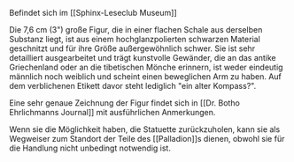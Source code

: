 Befindet sich im [[Sphinx-Leseclub Museum]]

Die 7,6 cm (3") große Figur, die in einer flachen Schale aus derselben Substanz liegt, ist aus einem hochglanzpolierten schwarzen Material geschnitzt und für ihre Größe außergewöhnlich schwer. Sie ist sehr detailliert ausgearbeitet und trägt kunstvolle Gewänder, die an das antike Griechenland oder an die tibetischen Mönche erinnern, ist weder eindeutig männlich noch weiblich und scheint einen beweglichen Arm zu haben. Auf dem verblichenen Etikett davor steht lediglich "ein alter Kompass?". 

Eine sehr genaue Zeichnung der Figur findet sich in [[Dr. Botho Ehrlichmanns Journal]] mit ausführlichen Anmerkungen. 

Wenn sie die Möglichkeit haben, die Statuette zurückzuholen, kann sie als Wegweiser zum Standort der Teile des [[Palladion]]s dienen, obwohl sie für die Handlung nicht unbedingt notwendig ist.
